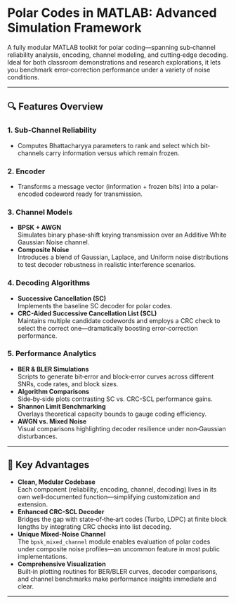 # Polar Codes in MATLAB: Advanced Simulation Framework

A fully modular MATLAB toolkit for polar coding—spanning sub‐channel reliability analysis, encoding, channel modeling, and cutting‐edge decoding. Ideal for both classroom demonstrations and research explorations, it lets you benchmark error‐correction performance under a variety of noise conditions.

---

## 🔍 Features Overview

### 1. Sub‐Channel Reliability  
- Computes Bhattacharyya parameters to rank and select which bit‐channels carry information versus which remain frozen.

### 2. Encoder  
- Transforms a message vector (information + frozen bits) into a polar‐encoded codeword ready for transmission.

### 3. Channel Models  
- **BPSK + AWGN**  
  Simulates binary phase‐shift keying transmission over an Additive White Gaussian Noise channel.  
- **Composite Noise**  
  Introduces a blend of Gaussian, Laplace, and Uniform noise distributions to test decoder robustness in realistic interference scenarios.

### 4. Decoding Algorithms  
- **Successive Cancellation (SC)**  
  Implements the baseline SC decoder for polar codes.  
- **CRC-Aided Successive Cancellation List (SCL)**  
  Maintains multiple candidate codewords and employs a CRC check to select the correct one—dramatically boosting error‐correction performance.

### 5. Performance Analytics  
- **BER & BLER Simulations**  
  Scripts to generate bit‐error and block‐error curves across different SNRs, code rates, and block sizes.  
- **Algorithm Comparisons**  
  Side‐by‐side plots contrasting SC vs. CRC-SCL performance gains.  
- **Shannon Limit Benchmarking**  
  Overlays theoretical capacity bounds to gauge coding efficiency.  
- **AWGN vs. Mixed Noise**  
  Visual comparisons highlighting decoder resilience under non‐Gaussian disturbances.

---

## 🚀 Key Advantages

- **Clean, Modular Codebase**  
  Each component (reliability, encoding, channel, decoding) lives in its own well‐documented function—simplifying customization and extension.
- **Enhanced CRC-SCL Decoder**  
  Bridges the gap with state‐of‐the‐art codes (Turbo, LDPC) at finite block lengths by integrating CRC checks into list decoding.
- **Unique Mixed-Noise Channel**  
  The `bpsk_mixed_channel` module enables evaluation of polar codes under composite noise profiles—an uncommon feature in most public implementations.
- **Comprehensive Visualization**  
  Built‐in plotting routines for BER/BLER curves, decoder comparisons, and channel benchmarks make performance insights immediate and clear.

---
